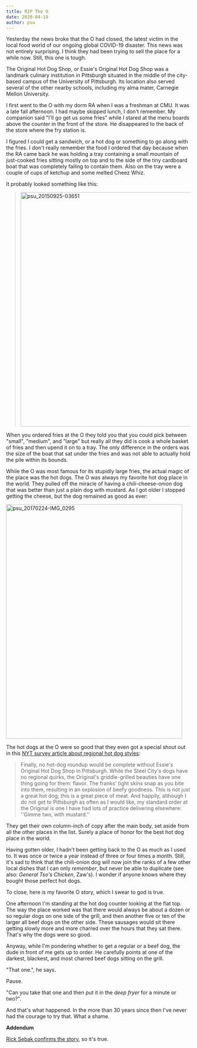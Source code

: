 ```yaml
---
title: RIP The O
date: 2020-04-19
author: psu
---
```


Yesterday the news broke that the O had closed, the latest victim in the local food world of our ongoing global COVID-19 disaster. This news was not entirely surprising. I think they had been trying to sell the place for a while now. Still, this one is tough. 

The Original Hot Dog Shop, or Essie's Original Hot Dog Shop was a landmark culinary institution in Pittsburgh situated in the middle of the city-based campus of the University of Pittsburgh. Its location also served several of the other nearby schools, including my alma mater, Carnegie Mellon University.

I first went to the O with my dorm RA when I was a freshman at CMU. It was a late fall afternoon. I had maybe skipped lunch, I don't remember. My companion said "I'll go get us some fries" while I stared at the menu boards above the counter in the front of the store. He disappeared to the back of the store where the fry station is. 

I figured I could get a sandwich, or a hot dog or something to go along with the fries. I don't really remember the food I ordered that day because when the RA came back he was holding a tray containing a small mountain of just-cooked fries sitting mostly on top and to the side of the tiny cardboard boat that was completely failing to contain them. Also on the tray were a couple of cups of ketchup and some melted Cheez Whiz. 

It probably looked something like this:

> <a data-flickr-embed="true" href="https://www.flickr.com/photos/79904144@N00/49791334567/in/dateposted-public/" title="psu_20150925-03651"><img src="https://live.staticflickr.com/65535/49791334567_b81f3b83f4_z.jpg" width="480" height="640" alt="psu_20150925-03651"></a><script async src="//embedr.flickr.com/assets/client-code.js" charset="utf-8"></script>

When you ordered fries at the O they told you that you could pick between "small", "medium", and "large" but really all they did is cook a whole basket of fries and then upend it on to a tray. The only difference in the orders was the size of the boat that sat under the fries and was not able to actually hold the pile within its bounds. 

While the O was most famous for its stupidly large fries, the actual magic of the place was the hot dogs. The O was always my favorite hot dog place in the world. They pulled off the miracle of having a chili-cheese-onion dog that was better than just a plain dog with mustard. As I got older I stopped getting the cheese, but the dog remained as good as ever:

<a data-flickr-embed="true" href="https://www.flickr.com/photos/79904144@N00/49790479603/in/dateposted-public/" title="psu_20170224-IMG_0295"><img src="https://live.staticflickr.com/65535/49790479603_0b4ffa3e90_z.jpg" width="480" height="640" alt="psu_20170224-IMG_0295"></a><script async src="//embedr.flickr.com/assets/client-code.js" charset="utf-8"></script>

The hot dogs at the O were so good that they even got a special shout out in this <a href="https://www.nytimes.com/2002/07/03/dining/high-spots-in-a-nation-of-hot-dog-heavens.html">NYT survey article about regional hot dog styles</a>: 

> Finally, no hot-dog roundup would be complete without Essie's Original Hot Dog Shop in Pittsburgh. While the Steel City's dogs have no regional quirks, the Original's griddle-grilled beauties have one thing going for them: flavor. The franks' tight skins snap as you bite into them, resulting in an explosion of beefy goodness. This is not just a great hot dog; this is a great piece of meat. And happily, although I do not get to Pittsburgh as often as I would like, my standard order at the Original is one I have had lots of practice delivering elsewhere: ''Gimme two, with mustard.''

They get their own column-inch of copy after the main body, set aside from all the other places in the list. Surely a place of honor for the best hot dog place in the world.

Having gotten older, I hadn't been getting back to the O as much as I used to. It was once or twice a year instead of three or four times a month. Still, it's sad to think that the chili-onion dog will now join the ranks of a few other local dishes that I can only _remember_, but never be able to duplicate (see also: _General Tso's Chicken_, Zaw's). I wonder if anyone knows where they bought those perfect hot dogs.

To close, here is my favorite O story, which I swear to god is true.

One afternoon I'm standing at the hot dog counter looking at the flat top. The way the place worked was that there would always be about a dozen or so regular dogs on one side of the grill, and then another five or ten of the larger all beef dogs on the other side. These sausages would sit there getting slowly more and more charred over the hours that they sat there. That's why the dogs were so good.

Anyway, while I'm pondering whether to get a regular or a beef dog, the dude in front of me gets up to order. He carefully points at one of the darkest, blackest, and most charred beef dogs sitting on the grill.

"That one.", he says.

Pause.

"Can you take that one and then put it in the _deep fryer_ for a minute or two?".

And that's what happened. In the more than 30 years since then I've never had the courage to try that. What a shame.

**Addendum**

<a href="https://www.youtube.com/watch?v=vzE41a8mrGA">Rick Sebak confirms the story</a>, so it's true.





